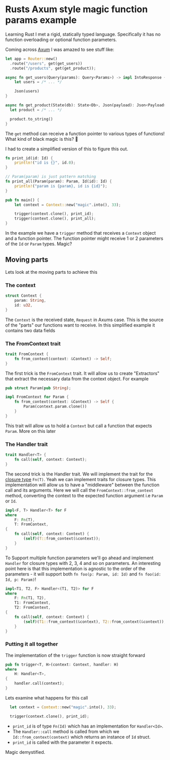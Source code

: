 # Rusts Axum style magic function params example

Learning Rust I met a rigid, statically typed language. Specifically it has no function overloading or optional function parameters.

Coming across [Axum](https://github.com/tokio-rs/axum) I was amazed to see stuff like:

```rust
let app = Router::new()
  .route("/users", get(get_users))
  .route("/products", get(get_product));

async fn get_users(Query(params): Query<Params>) -> impl IntoResponse {
    let users = /* ... */

    Json(users)
}

async fn get_product(State(db): State<Db>, Json(payload): Json<Payload>) -> String {
  let product = /* ... */

  product.to_string()
}
```

The `get` method can receive a function pointer to various types of functions! What kind of black magic is this? 🤯

I had to create a simplified version of this to figure this out.

```rust
fn print_id(id: Id) {
    println!("id is {}", id.0);
}

// Param(param) is just pattern matching
fn print_all(Param(param): Param, Id(id): Id) {
    println!("param is {param}, id is {id}");
}

pub fn main() {
    let context = Context::new("magic".into(), 33);

    trigger(context.clone(), print_id);
    trigger(context.clone(), print_all);
}
```

In the example we have a `trigger` method that receives a `Context` object and a function pointer. The function pointer might receive 1 or 2 parameters of the `Id` or `Param` types. Magic?

## Moving parts
Lets look at the moving parts to achieve this

### The context
```rust
struct Context {
    param: String,
    id: u32,
}
```

The `Context` is the received state, `Request` in Axums case. This is the source of the "parts" our functions want to receive. In this simplified example it contains two data fields

### The FromContext trait
```rust
trait FromContext {
    fn from_context(context: &Context) -> Self;
}
```

The first trick is the `FromContext` trait. It will allow us to create "Extractors" that extract the necessary data from the context object. For example
```rust
pub struct Param(pub String);

impl FromContext for Param {
    fn from_context(context: &Context) -> Self {
        Param(context.param.clone())
    }
}
```
This trait will allow us to hold a `Context` but call a function that expects `Param`. More on this later

### The Handler trait
```rust
trait Handler<T> {
    fn call(self, context: Context);
}
```

The second trick is the Handler trait. We will implement the trait for the [closure type](https://doc.rust-lang.org/reference/types/closure.html) `Fn(T)`. Yeah we can implement traits for closure types. This implementation will allow us to have a "middleware" between the function call and its arguments. Here we will call the `FromContext::from_context` method, converting the context to the expected function argument i.e `Param` or `Id`. 

```rust
impl<F, T> Handler<T> for F
where
    F: Fn(T),
    T: FromContext,
{
    fn call(self, context: Context) {
        (self)(T::from_context(&context));
    }
}
```

To Support multiple function parameters we'll go ahead and implement `Handler` for closure types with 2, 3, 4 and so on parameters. An interesting point here is that this implementation is agnostic to the order of the parameters - it will support both `fn foo(p: Param, id: Id)` and `fn foo(id: Id, p: Param)`!
```rust
impl<T1, T2, F> Handler<(T1, T2)> for F
where
    F: Fn(T1, T2),
    T1: FromContext,
    T2: FromContext,
{
    fn call(self, context: Context) {
        (self)(T1::from_context(&context), T2::from_context(&context));
    }
}
```

### Putting it all together
The implementation of the `trigger` function is now straight forward
```rust
pub fn trigger<T, H>(context: Context, handler: H)
where
    H: Handler<T>,
{
    handler.call(context);
}
```

Lets examine what happens for this call
```rust
  let context = Context::new("magic".into(), 33);

  trigger(context.clone(), print_id);
```

- `print_id` is of type `Fn(Id)` which has an implementation for `Handler<Id>`.
- The `Handler::call` method is called from which we `Id::from_context(context)` which returns an instance of `Id` struct.
- `print_id` is called with the parameter it expects.

Magic demystified.